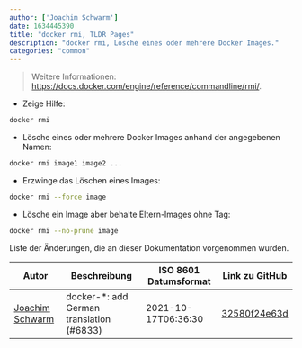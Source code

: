 ```yaml
---
author: ['Joachim Schwarm']
date: 1634445390
title: "docker rmi, TLDR Pages"
description: "docker rmi, Lösche eines oder mehrere Docker Images."
categories: "common"
---
```

> Weitere Informationen: <https://docs.docker.com/engine/reference/commandline/rmi/>.

- Zeige Hilfe:

```bash
docker rmi
```

- Lösche eines oder mehrere Docker Images anhand der angegebenen Namen:

```bash
docker rmi image1 image2 ...
```

- Erzwinge das Löschen eines Images:

```bash
docker rmi --force image
```

- Lösche ein Image aber behalte Eltern-Images ohne Tag:

```bash
docker rmi --no-prune image
```
Liste der Änderungen, die an dieser Dokumentation vorgenommen wurden.


Autor | Beschreibung | ISO 8601 Datumsformat | Link zu GitHub
------|-----|-----|-----
[Joachim Schwarm](mailto:joachim@schwarm.co) | docker-*: add German translation (#6833) | 2021-10-17T06:36:30 | [32580f24e63d](https://github.com/tldr-pages/tldr/commit/32580f24e63daa8abf77cffe6bc7dac55911fb3a)

